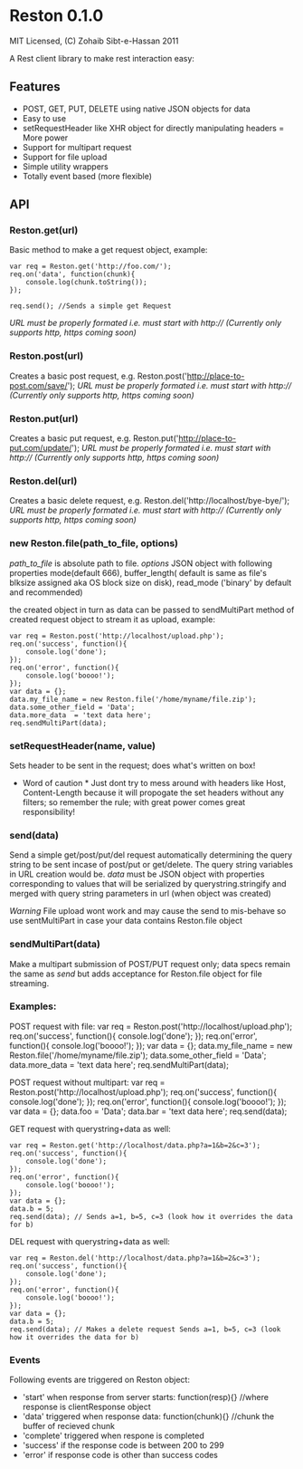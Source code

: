 Reston 0.1.0
===========

MIT Licensed, (C) Zohaib Sibt-e-Hassan 2011

A Rest client library to make rest interaction easy:

Features
--------

* POST, GET, PUT, DELETE using native JSON objects for data
* Easy to use
* setRequestHeader like XHR object for directly manipulating headers = More power
* Support for multipart request
* Support for file upload
* Simple utility wrappers
* Totally event based (more flexible)

API
---

### Reston.get(url)

Basic method to make a get request object, example:

	var req = Reston.get('http://foo.com/');
	req.on('data', function(chunk){
		console.log(chunk.toString());
	});

	req.send(); //Sends a simple get Request

*URL must be properly formated i.e. must start with http:// (Currently only supports http, https coming soon)*

### Reston.post(url)

Creates a basic post request, e.g. Reston.post('http://place-to-post.com/save/');
*URL must be properly formated i.e. must start with http:// (Currently only supports http, https coming soon)*

### Reston.put(url)

Creates a basic put request, e.g. Reston.put('http://place-to-put.com/update/');
*URL must be properly formated i.e. must start with http:// (Currently only supports http, https coming soon)*

### Reston.del(url)

Creates a basic delete request, e.g. Reston.del('http://localhost/bye-bye/');
*URL must be properly formated i.e. must start with http:// (Currently only supports http, https coming soon)*

### new Reston.file(path_to_file, options)

*path_to_file* is absolute path to file.
*options* JSON object with following properties 
	mode(default 666), 
	buffer_length( default is same as file's blksize assigned aka OS block size on disk), 
	read_mode ('binary' by default and recommended)

the created object in turn as data can be passed to sendMultiPart method of created request object to stream it as upload, example:

	var req = Reston.post('http://localhost/upload.php');
	req.on('success', function(){
		console.log('done');
	});
	req.on('error', function(){
		console.log('boooo!');
	});
	var data = {};
	data.my_file_name = new Reston.file('/home/myname/file.zip');
	data.some_other_field = 'Data';
	data.more_data  = 'text data here';
	req.sendMultiPart(data);

### setRequestHeader(name, value)

Sets header to be sent in the request; does what's written on box!
* Word of caution * Just dont try to mess around with headers like Host, Content-Length because it will propogate the set headers without any filters; so remember the rule; with great power comes great responsibility!


### send(data)

Send a simple get/post/put/del request automatically determining the query string to be sent incase of post/put or get/delete. The query string variables in URL creation would be. *data* must be JSON object with properties corresponding to values that will be serialized by querystring.stringify and merged with query string parameters in url (when object was created)

*Warning* File upload wont work and may cause the send to mis-behave so use sentMultiPart in case your data contains Reston.file object

### sendMultiPart(data)

Make a multipart submission of POST/PUT request only; data specs remain the same as _send_ but adds acceptance for Reston.file object for file streaming.

### Examples:

POST request with file:
	var req = Reston.post('http://localhost/upload.php');
	req.on('success', function(){
		console.log('done');
	});
	req.on('error', function(){
		console.log('boooo!');
	});
	var data = {};
	data.my_file_name = new Reston.file('/home/myname/file.zip');
	data.some_other_field = 'Data';
	data.more_data  = 'text data here';
	req.sendMultiPart(data);

POST request without multipart:
	var req = Reston.post('http://localhost/upload.php');
	req.on('success', function(){
		console.log('done');
	});
	req.on('error', function(){
		console.log('boooo!');
	});
	var data = {};
	data.foo = 'Data';
	data.bar = 'text data here';
	req.send(data);

GET request with querystring+data as well:
	
	var req = Reston.get('http://localhost/data.php?a=1&b=2&c=3');
	req.on('success', function(){
		console.log('done');
	});
	req.on('error', function(){
		console.log('boooo!');
	});
	var data = {};
	data.b = 5;
	req.send(data); // Sends a=1, b=5, c=3 (look how it overrides the data for b)


DEL request with querystring+data as well:
	
	var req = Reston.del('http://localhost/data.php?a=1&b=2&c=3');
	req.on('success', function(){
		console.log('done');
	});
	req.on('error', function(){
		console.log('boooo!');
	});
	var data = {};
	data.b = 5;
	req.send(data); // Makes a delete request Sends a=1, b=5, c=3 (look how it overrides the data for b)

### Events

Following events are triggered on Reston object:

* 'start' when response from server starts: function(resp){} //where response is clientResponse object
* 'data' triggered when response data: function(chunk){} //chunk the buffer of recieved chunk
* 'complete' triggered when respone is completed
* 'success' if the response code is between 200 to 299
* 'error' if response code is other than success codes
